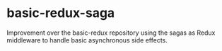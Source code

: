 # basic-redux-saga
Improvement over the basic-redux repository using the sagas as Redux middleware to handle basic asynchronous side effects.
